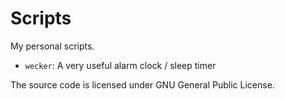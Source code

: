 Scripts
=======

My personal scripts.

* `wecker`: A very useful alarm clock / sleep timer

The source code is licensed under GNU General Public License.
